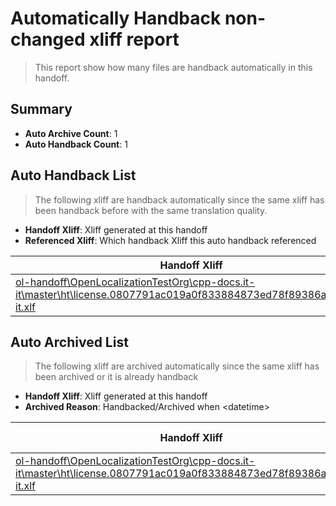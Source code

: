 # Automatically Handback non-changed xliff report
> This report show how many files are handback automatically in this handoff.

## Summary
* **Auto Archive Count**: 1
* **Auto Handback Count**: 1

## Auto Handback List
> The following xliff are handback automatically since the same xliff has been handback before with the same translation quality.

* **Handoff Xliff**: Xliff generated at this handoff
* **Referenced Xliff**: Which handback Xliff this auto handback referenced

| Handoff Xliff | Referenced Xliff | 
| --- | --- | 
| [ol-handoff\OpenLocalizationTestOrg\cpp-docs.it-it\master\ht\license.0807791ac019a0f833884873ed78f89386a91bff.it-it.xlf](https://github.com/OpenLocalizationTestOrg/cpp-docs.handoff/blob/39b312c14ac42e3eb10db8b2b792802b2a2ff42b/ol-handoff/OpenLocalizationTestOrg/cpp-docs.it-it/master/ht/license.0807791ac019a0f833884873ed78f89386a91bff.it-it.xlf) | [ol-handback\OpenLocalizationTestOrg\cpp-docs.it-it\master\ht\license.0807791ac019a0f833884873ed78f89386a91bff.it-it.xlf](https://github.com/OpenLocalizationTestOrg/cpp-docs.handback/blob/cdf10c6bcfe2913de074c696f78e5ed114b89d76/ol-handback/OpenLocalizationTestOrg/cpp-docs.it-it/master/ht/license.0807791ac019a0f833884873ed78f89386a91bff.it-it.xlf) | 

## Auto Archived List
> The following xliff are archived automatically since the same xliff has been archived or it is already handback

* **Handoff Xliff**: Xliff generated at this handoff
* **Archived Reason**: Handbacked/Archived when &lt;datetime&gt;

| Handoff Xliff | Archived Reason | 
| --- | --- | 
| [ol-handoff\OpenLocalizationTestOrg\cpp-docs.it-it\master\ht\license.0807791ac019a0f833884873ed78f89386a91bff.it-it.xlf](https://github.com/OpenLocalizationTestOrg/cpp-docs.handoff/blob/39b312c14ac42e3eb10db8b2b792802b2a2ff42b/ol-handoff/OpenLocalizationTestOrg/cpp-docs.it-it/master/ht/license.0807791ac019a0f833884873ed78f89386a91bff.it-it.xlf) | Handbacked | 

